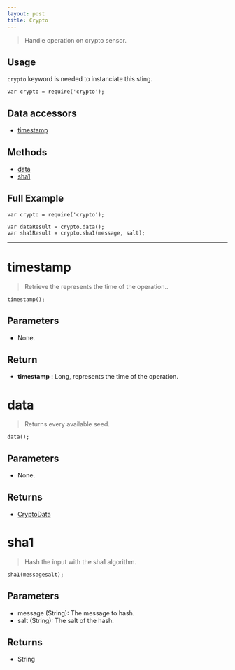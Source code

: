```yaml
---
layout: post
title: Crypto
---
```


> Handle operation on crypto sensor.

Usage
-----

`crypto` keyword is needed to instanciate this sting.

    var crypto = require('crypto');


Data accessors
--------------

- [timestamp](#timestamp)

Methods
-------

- [data](#data)
- [sha1](#sha1)

Full Example
------------

    var crypto = require('crypto');

    var dataResult = crypto.data();
    var sha1Result = crypto.sha1(message, salt);




---


timestamp
=========

> Retrieve the represents the time of the operation..

    timestamp();

Parameters
----------

- None.

Return
------

- __timestamp__ : Long, represents the time of the operation.




data
====

> Returns every available seed.

    data();

Parameters
----------

- None.
 
Returns
-------
- [CryptoData](cryptoData.html)

sha1
====

> Hash the input with the sha1 algorithm.

    sha1(messagesalt);

Parameters
----------

- message (String): The message to hash.
- salt (String): The salt of the hash.
 
Returns
-------
- String
 
